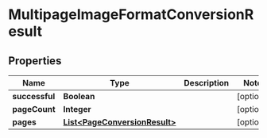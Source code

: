 
# MultipageImageFormatConversionResult

## Properties
Name | Type | Description | Notes
------------ | ------------- | ------------- | -------------
**successful** | **Boolean** |  |  [optional]
**pageCount** | **Integer** |  |  [optional]
**pages** | [**List&lt;PageConversionResult&gt;**](PageConversionResult.md) |  |  [optional]



